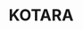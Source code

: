 ---
lastmod: '2025-04-06T06:05:20+00:00'
latitude: -32.948567
layout: suburb
longitude: 151.71008
postcode: '2289'
state: NSW
title: KOTARA
url: /nsw/kotara/
---